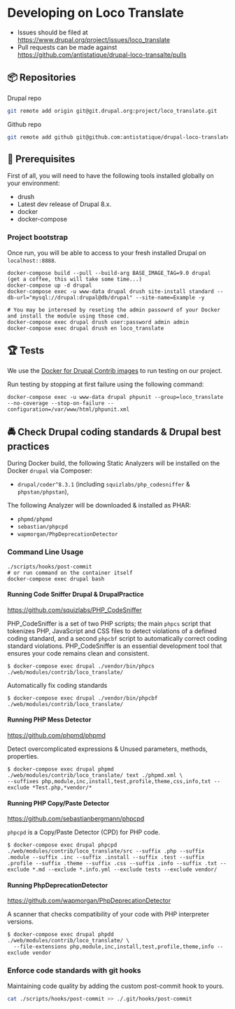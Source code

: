 # Developing on Loco Translate

* Issues should be filed at
https://www.drupal.org/project/issues/loco_translate
* Pull requests can be made against
https://github.com/antistatique/drupal-loco-transalte/pulls

## 📦 Repositories

Drupal repo

  ```bash
  git remote add origin git@git.drupal.org:project/loco_translate.git
  ```

Github repo

  ```bash
  git remote add github git@github.com:antistatique/drupal-loco-translate.git
  ```

## 🔧 Prerequisites

First of all, you will need to have the following tools installed
globally on your environment:

  * drush
  * Latest dev release of Drupal 8.x.
  * docker
  * docker-compose

### Project bootstrap

Once run, you will be able to access to your fresh installed Drupal on `localhost::8888`.

    docker-compose build --pull --build-arg BASE_IMAGE_TAG=9.0 drupal
    (get a coffee, this will take some time...)
    docker-compose up -d drupal
    docker-compose exec -u www-data drupal drush site-install standard --db-url="mysql://drupal:drupal@db/drupal" --site-name=Example -y

    # You may be interesed by reseting the admin passowrd of your Docker and install the module using those cmd.
    docker-compose exec drupal drush user:password admin admin
    docker-compose exec drupal drush en loco_translate

## 🏆 Tests

We use the [Docker for Drupal Contrib images](https://hub.docker.com/r/wengerk/drupal-for-contrib) to run testing on our project.

Run testing by stopping at first failure using the following command:

    docker-compose exec -u www-data drupal phpunit --group=loco_translate --no-coverage --stop-on-failure --configuration=/var/www/html/phpunit.xml

## 🚔 Check Drupal coding standards & Drupal best practices

During Docker build, the following Static Analyzers will be installed on the Docker `drupal` via Composer:

- `drupal/coder^8.3.1`  (including `squizlabs/php_codesniffer` & `phpstan/phpstan`),

The following Analyzer will be downloaded & installed as PHAR:

- `phpmd/phpmd`
- `sebastian/phpcpd`
- `wapmorgan/PhpDeprecationDetector`

### Command Line Usage

    ./scripts/hooks/post-commit
    # or run command on the container itself
    docker-compose exec drupal bash

#### Running Code Sniffer Drupal & DrupalPractice

https://github.com/squizlabs/PHP_CodeSniffer

PHP_CodeSniffer is a set of two PHP scripts; the main `phpcs` script that tokenizes PHP, JavaScript and CSS files to
detect violations of a defined coding standard, and a second `phpcbf` script to automatically correct coding standard
violations.
PHP_CodeSniffer is an essential development tool that ensures your code remains clean and consistent.

  ```
  $ docker-compose exec drupal ./vendor/bin/phpcs ./web/modules/contrib/loco_translate/
  ```

Automatically fix coding standards

  ```
  $ docker-compose exec drupal ./vendor/bin/phpcbf ./web/modules/contrib/loco_translate/
  ```

#### Running PHP Mess Detector

https://github.com/phpmd/phpmd

Detect overcomplicated expressions & Unused parameters, methods, properties.

  ```
  $ docker-compose exec drupal phpmd ./web/modules/contrib/loco_translate/ text ./phpmd.xml \
  --suffixes php,module,inc,install,test,profile,theme,css,info,txt --exclude *Test.php,*vendor/*
  ```

#### Running PHP Copy/Paste Detector

https://github.com/sebastianbergmann/phpcpd

`phpcpd` is a Copy/Paste Detector (CPD) for PHP code.

  ```
  $ docker-compose exec drupal phpcpd ./web/modules/contrib/loco_translate/src --suffix .php --suffix .module --suffix .inc --suffix .install --suffix .test --suffix .profile --suffix .theme --suffix .css --suffix .info --suffix .txt --exclude *.md --exclude *.info.yml --exclude tests --exclude vendor/
  ```

#### Running PhpDeprecationDetector

https://github.com/wapmorgan/PhpDeprecationDetector

A scanner that checks compatibility of your code with PHP interpreter versions.

  ```
  $ docker-compose exec drupal phpdd ./web/modules/contrib/loco_translate/ \
    --file-extensions php,module,inc,install,test,profile,theme,info --exclude vendor
  ```

### Enforce code standards with git hooks

Maintaining code quality by adding the custom post-commit hook to yours.

  ```bash
  cat ./scripts/hooks/post-commit >> ./.git/hooks/post-commit
  ```

